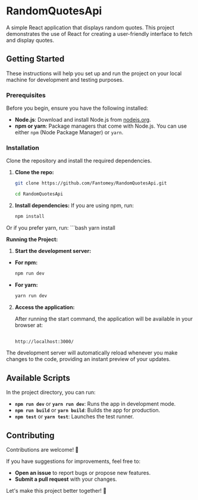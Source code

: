 # RandomQuotesApi

A simple React application that displays random quotes. This project demonstrates the use of React for creating a user-friendly interface to fetch and display quotes.


## Getting Started

These instructions will help you set up and run the project on your local machine for development and testing purposes.

### Prerequisites

Before you begin, ensure you have the following installed:

- **Node.js**: Download and install Node.js from [nodejs.org](https://nodejs.org/).
- **npm or yarn**: Package managers that come with Node.js. You can use either `npm` (Node Package Manager) or `yarn`.

### Installation

Clone the repository and install the required dependencies.

1. **Clone the repo:**

   ```bash
   git clone https://github.com/Fantomey/RandomQuotesApi.git
   
   cd RandomQuotesApi


2. **Install dependencies:**
If you are using npm, run:
   ```bash
   npm install

Or if you prefer yarn, run:
      ```bash
         yarn install



**Running the Project:**

  1. **Start the development server:**

   - **For npm:**

     ```bash
     npm run dev
     ```

   - **For yarn:**

     ```bash
     yarn run dev
     ```




2. **Access the application:**

      After running the start command, the application will be available in your browser at:
      
   ```bash
        
   http://localhost:3000/

 The development server will automatically reload whenever you make changes to the code, providing an instant preview of your updates.

      

 ## Available Scripts

In the project directory, you can run:

- **`npm run dev`** or **`yarn run dev`**: Runs the app in development mode.
- **`npm run build`** or **`yarn build`**: Builds the app for production.
- **`npm test`** or **`yarn test`**: Launches the test runner.



## Contributing

Contributions are welcome! 🎉 

If you have suggestions for improvements, feel free to:

- **Open an issue** to report bugs or propose new features.
- **Submit a pull request** with your changes.

Let's make this project better together! 🚀




